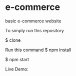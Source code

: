 # e-commerce
basic e-commerce website


To simply run this repository

$ clone <this repository>

Run this command
$ npm install

$ npm start



Live Demo:

